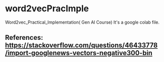 # word2vecPracImple
Word2vec_Practical_Implementation( Gen AI Course)
It's a google colab file.
## References: https://stackoverflow.com/questions/46433778/import-googlenews-vectors-negative300-bin
